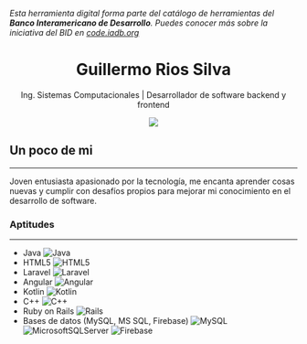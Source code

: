 *Esta herramienta digital forma parte del catálogo de herramientas del **Banco Interamericano de Desarrollo**. Puedes conocer más sobre la iniciativa del BID en [code.iadb.org](https://code.iadb.org)*

<h1 align="center">Guillermo Rios Silva</h1>
<p align="center">Ing. Sistemas Computacionales | Desarrollador de software backend y frontend</p>
<p align="center"><img src="https://avatars.githubusercontent.com/u/39348613?s=40&u=8155fa853b55bb257719eb27fb94705062d600b6&v=4"/></p> 

## Un poco de mi
---
Joven entusiasta apasionado por la tecnología, me encanta aprender cosas nuevas y cumplir con desafíos propios para mejorar mi conocimiento en el desarrollo de software. 

### Aptitudes
---
- Java ![Java](https://img.shields.io/badge/java-%23ED8B00.svg?style=for-the-badge&logo=java&logoColor=white)
- HTML5 ![HTML5](https://img.shields.io/badge/html5-%23E34F26.svg?style=for-the-badge&logo=html5&logoColor=white)
- Laravel ![Laravel](https://img.shields.io/badge/laravel-%23FF2D20.svg?style=for-the-badge&logo=laravel&logoColor=white)
- Angular ![Angular](https://img.shields.io/badge/angular-%23DD0031.svg?style=for-the-badge&logo=angular&logoColor=white)
- Kotlin ![Kotlin](https://img.shields.io/badge/kotlin-%230095D5.svg?style=for-the-badge&logo=kotlin&logoColor=white)
- C++ ![C++](https://img.shields.io/badge/c++-%2300599C.svg?style=for-the-badge&logo=c%2B%2B&logoColor=white)
- Ruby on Rails ![Rails](https://img.shields.io/badge/rails-%23CC0000.svg?style=for-the-badge&logo=ruby-on-rails&logoColor=white)
- Bases de datos (MySQL, MS SQL, Firebase) ![MySQL](https://img.shields.io/badge/mysql-%2300f.svg?style=for-the-badge&logo=mysql&logoColor=white) ![MicrosoftSQLServer](https://img.shields.io/badge/Microsoft%20SQL%20Sever-CC2927?style=for-the-badge&logo=microsoft%20sql%20server&logoColor=white) ![Firebase](https://img.shields.io/badge/firebase-%23039BE5.svg?style=for-the-badge&logo=firebase)
